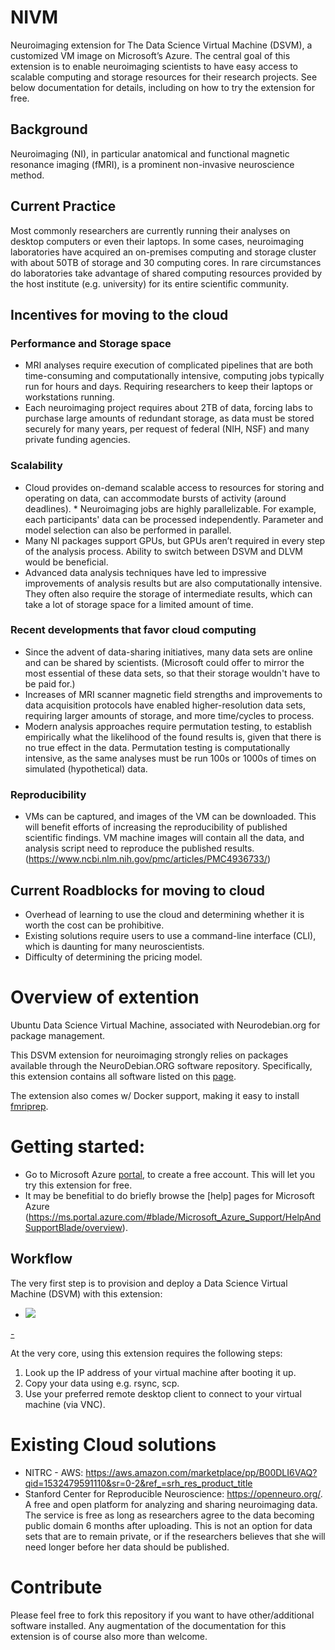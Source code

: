 # NIVM

Neuroimaging extension for The Data Science Virtual Machine (DSVM), a customized VM image on Microsoft’s Azure. The central goal of this extension is to enable neuroimaging scientists to have easy access to scalable computing and storage resources for their research projects. See below documentation for details, including on how to try the extension for free. 

## Background

Neuroimaging (NI), in particular anatomical and functional magnetic resonance imaging (fMRI), is a prominent non-invasive neuroscience method. 

## Current Practice 

Most commonly researchers are currently running their analyses on desktop computers or even their laptops. In some cases, neuroimaging laboratories have acquired an on-premises computing and storage cluster with about 50TB of storage and 30 computing cores. In rare circumstances do laboratories take advantage of shared computing resources provided by the host institute (e.g. university) for its entire scientific community.

## Incentives for moving to the cloud

### Performance and Storage space

- MRI analyses require execution of complicated pipelines that are both time-consuming and computationally intensive, computing jobs typically run for hours and days. Requiring researchers to keep their laptops or workstations running.
- Each neuroimaging project requires about 2TB of data, forcing labs to purchase large amounts of redundant storage, as data must be stored securely for many years, per request of federal (NIH, NSF) and many private funding agencies.

### Scalability

- Cloud provides on-demand scalable access to resources for storing and operating on data, can accommodate bursts of activity (around deadlines). * Neuroimaging jobs are highly parallelizable. For example, each participants' data can be processed independently. Parameter and model selection can also be performed in parallel.
- Many NI packages support GPUs, but GPUs aren’t required in every step of the analysis process. Ability to switch between DSVM and DLVM would be beneficial.
- Advanced data analysis techniques have led to impressive improvements of analysis results but are also computationally intensive. They often also require the storage of intermediate results, which can take a lot of storage space for a limited amount of time.

### Recent developments that favor cloud computing

- Since the advent of data-sharing initiatives, many data sets are online and can be shared by scientists. (Microsoft could offer to mirror the most essential of these data sets, so that their storage wouldn't have to be paid for.)
- Increases of MRI scanner magnetic field strengths and improvements to data acquisition protocols have enabled higher-resolution data sets, requiring larger amounts of storage, and more time/cycles to process.
- Modern analysis approaches require permutation testing, to establish empirically what the likelihood of the found results is, given that there is no true effect in the data. Permutation testing is computationally intensive, as the same analyses must be run 100s or 1000s of times on simulated (hypothetical) data.

### Reproducibility

- VMs can be captured, and images of the VM can be downloaded. This will benefit efforts of increasing the reproducibility of published scientific findings. VM machine images will contain all the data, and analysis script need to reproduce the published results. (https://www.ncbi.nlm.nih.gov/pmc/articles/PMC4936733/)

## Current Roadblocks for moving to cloud

- Overhead of learning to use the cloud and determining whether it is worth the cost can be prohibitive.
- Existing solutions require users to use a command-line interface (CLI), which is daunting for many neuroscientists.
- Difficulty of determining the pricing model.


# Overview of extention

Ubuntu Data Science Virtual Machine, associated with Neurodebian.org for package management.
 
This DSVM extension for neuroimaging strongly relies on packages available through the NeuroDebian.ORG software repository. Specifically, this extension contains all software listed on this [page](http://neuro.debian.net/pkglists/toc_pkgs_for_field_mri.html#toc-pkgs-for-field-mri). 

The extension also comes w/ Docker support, making it easy to install [fmriprep](https://github.com/poldracklab/fmriprep). 


# Getting started: 

- Go to Microsoft Azure [portal](http://portal.azure.com), to create a free account. This will let you try this extension for free. 
- It may be benefitial to do briefly browse the [help] pages for Microsoft Azure (https://ms.portal.azure.com/#blade/Microsoft_Azure_Support/HelpAndSupportBlade/overview).

## Workflow

The very first step is to provision and deploy a Data Science Virtual Machine (DSVM) with this extension:
<a href="https://portal.azure.com/#create/Microsoft.Template/uri/https%3A%2F%2Fraw.githubusercontent.com%2FAzure%2FDataScienceVM%2Fmaster%2FExtensions%2FNIVM%2Fazuredeploy.json" target="_blank">
 -    <img src="http://azuredeploy.net/deploybutton.png"/>
 -</a>
 
At the very core, using this extension requires the following steps:
1. Look up the IP address of your virtual machine after booting it up.
2. Copy your data using e.g. rsync, scp.
3. Use your preferred remote desktop client to connect to your virtual machine (via VNC).

# Existing Cloud solutions 

- NITRC - AWS: https://aws.amazon.com/marketplace/pp/B00DLI6VAQ?qid=1532479591110&sr=0-2&ref_=srh_res_product_title
- Stanford Center for Reproducible Neuroscience: https://openneuro.org/. A free and open platform for analyzing and sharing neuroimaging data. The service is free as long as researchers agree to the data becoming public domain 6 months after uploading. This is not an option for data sets that are to remain private, or if the researchers believes that she will need longer before her data should be published.

# Contribute

Please feel free to fork this repository if you want to have other/additional software installed. Any augmentation of the documentation for this extension is of course also more than welcome.
